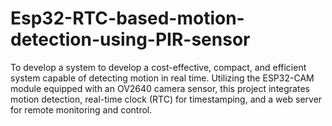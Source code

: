 # Esp32-RTC-based-motion-detection-using-PIR-sensor
To develop a system to develop a cost-effective, compact, and efficient system capable of detecting motion in real time. Utilizing the ESP32-CAM module equipped with an OV2640 camera sensor, this project integrates motion detection, real-time clock (RTC) for timestamping, and a web server for remote monitoring and control.
